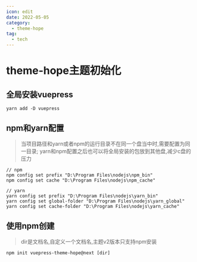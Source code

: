 ```yaml
---
icon: edit
date: 2022-05-05
category:
  - theme-hope
tag:
  - tech
---
```


# theme-hope主题初始化

## 全局安装vuepress
```shell script
yarn add -D vuepress
```

## npm和yarn配置
> 当项目路径和yarn或者npm的运行目录不在同一个盘当中时,需要配置为同一目录;
> yarn和npm配置之后也可以将全局安装的包放到其他盘,减少c盘的压力
```shell script
// npm 
npm config set prefix "D:\Program Files\nodejs\npm_bin"
npm config set cache "D:\Program Files\nodejs\npm_cache"

// yarn
yarn config set prefix "D:\Program Files\nodejs\yarn_bin"
yarn config set global-folder "D:\Program Files\nodejs\yarn_global"
yarn config set cache-folder "D:\Program Files\nodejs\yarn_cache"
```

## 使用npm创建
> dir是文档名,自定义一个文档名,主题v2版本只支持npm安装
```shell script
npm init vuepress-theme-hope@next [dir]
```



